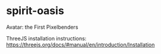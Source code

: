 # spirit-oasis
Avatar: the First Pixelbenders

ThreeJS installation instructions: https://threejs.org/docs/#manual/en/introduction/Installation
